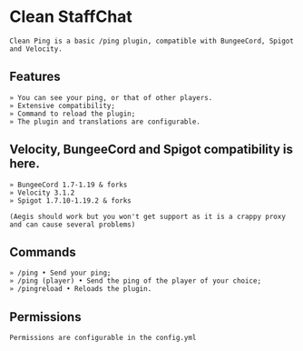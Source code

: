 # Clean StaffChat

```
Clean Ping is a basic /ping plugin, compatible with BungeeCord, Spigot and Velocity.
```

## Features
```
» You can see your ping, or that of other players.
» Extensive compatibility;
» Command to reload the plugin;
» The plugin and translations are configurable.
```

## Velocity, BungeeCord and Spigot compatibility is here.
```
» BungeeCord 1.7-1.19 & forks
» Velocity 3.1.2
» Spigot 1.7.10-1.19.2 & forks

(Aegis should work but you won't get support as it is a crappy proxy and can cause several problems)
```

## Commands
```
» /ping • Send your ping;
» /ping (player) • Send the ping of the player of your choice;
» /pingreload • Reloads the plugin.
```

## Permissions
```
Permissions are configurable in the config.yml
```

